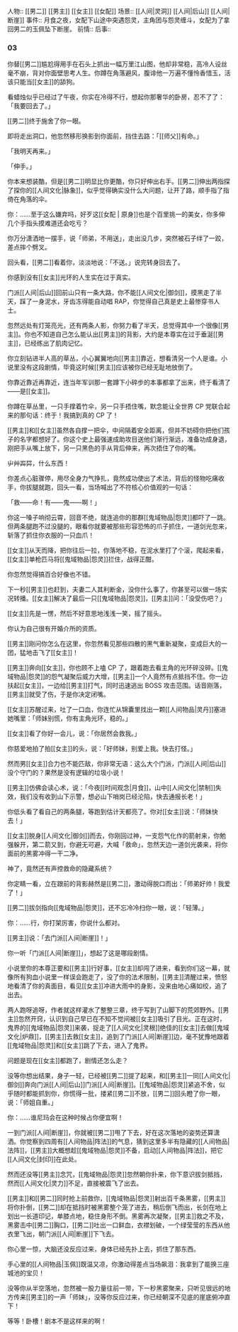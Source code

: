 人物:: [[男二]] [[男主]] [[女主]] [[女配]]
场景:: [[人间|灵洞]] [[人间|后山]] [[人间|断崖]]
事件:: 月食之夜，女配下山途中突遇怨灵，主角团与怨灵缠斗，女配为了拿回男二的玉佩坠下断崖。
前情:: 
后事::

### 03

你替[[男二]]尴尬得用手在石头上抓出一幅万里江山图，他却非常稳，高冷人设丝毫不崩，背对你面壁思考人生。你蹲在角落避风，腹诽他一万遍不懂怜香惜玉，活该只能当[[女主]]的舔狗。

看蜡烛似乎已经过了午夜，你实在冷得不行，想起你那奢华的卧房，忍不了了：「我要回去了。」

[[男二]]终于施舍了你一眼。

即将走出洞口，他忽然移形换影到你面前，挡住去路：「[[师父]]有命。」

「我明天再来。」

「伸手。」

你本来想装酷，但是[[男二]]明显比你更酷，你只好伸出右手。[[男二]]伸出两指探了探你的[[人间文化|脉象]]，似乎觉得确实没什么大问题，让开了路，顺手指了指倚在角落的伞。

你：……至于这么嫌弃吗，好歹这[[女配 | 原身]]也是个百里挑一的美女，你多伸几个手指头摸难道还会吃亏？

你万分潇洒地一摆手，说「师弟，不用送」，走出没几步，突然被石子绊了一跤，差点摔个劈叉。

回头看，[[男二]]看着你，淡淡地说：「不送。」说完转身回去了。

你感到没有[[女主]]光环的人生实在过于真实。

门派[[人间|后山]]回前山只有一条大路，你不能[[人间文化|御剑]]，摸黑走了半天，踩了一身泥水，牙齿冻得能自动唱 RAP，你觉得自己真是史上最惨穿书人士。

忽然远处有灯笼亮光，还有两条人影，你努力看了半天，总觉得其中一个很像[[男主]]。你也不知道自己怎么能认出[[男主]]的背影，大约是本尊实在过于垂涎[[男主]]，已经练出了肌肉记忆。

你立刻钻进半人高的草丛，小心翼翼地向[[男主]]靠近，想看清另一个人是谁。小说里没有这段剧情，毕竟这时候[[男主]]应该被你已经无耻地放倒了。

你靠近靠近再靠近，连当年军训那一套蹲下小碎步的本事都拿了出来，终于看清了——是[[女主]]。

你蹲在草丛里，一只手撑着竹伞，另一只手捂住嘴，默念能让全世界 CP 党联合起来的那句话：终于！我搞到真的 CP 了！

[[男主]]和[[女主]]虽然各自撑一把伞，中间隔着安全距离，但并不妨碍你把他们孩子的名字都想好了。你这个史上最强速成助攻目送他们渐行渐远，准备功成身退，刚把手从嘴上放下，另一只黑色的手从背后伸来，再次捂住了你的嘴。

屮艸芔茻，什么东西！

你差点心脏骤停，用尽全身力气挣扎，竟然成功使出了术法，背后的怪物吃痛收手，你拔腿就跑，回头一看，当场喊出了不符核心价值观的一句话：

「救——命！有——鬼——啊！」

你这一嗓子响彻云霄，回音不绝，就连追你的那群[[鬼域物品|怨灵]]都吓了一跳。但两条腿跑不过没腿的，眼看你就要被那些形容恐怖的爪子抓住，一道剑光忽来，斩落了抓住你衣服的一只血爪！

[[女主]]从天而降，把你往后一拉，你落地不稳，在泥水里打了个滚，爬起来看，[[女主]]单枪匹马将[[鬼域物品|怨灵]]拦住，战得正酣。

你忽然觉得搞百合好像也不错。

下一秒[[男主]]也赶到，夫妻二人其利断金，没你什么事了，你甚至可以做一场实况转播。[[女主]]解决了最后一只[[鬼域物品|怨灵]]，[[男主]]问：「没受伤吧？」

[[女主]]先是一愣，然后不好意思地浅浅一笑，摇了摇头。

你认为自己很有开婚介所的资质。

[[男主]]刚问你怎么在这里，你忽然看见那些四散的黑气重新凝聚，变成巨大的一团，猛地击飞了[[女主]]！

[[男主]]奔向[[女主]]，你也顾不上嗑 CP 了，跟着跑去看主角的光环碎没碎。[[鬼域物品|怨灵]]的怨气凝聚后威力大增，[[男主]]一个人竟然有点抵挡不住。你一边扶起[[女主]]，一边给[[男主]]打气，同时迅速逃出 BOSS 攻击范围。话音刚落，[[男主]]就受了伤，于是你决定闭嘴。

[[女主]]苏醒过来，吐了一口血，你连忙从锦囊里找出一颗[[人间物品|灵丹]]塞进她嘴里：「师妹别慌，你有主角光环，稳的。」

[[女主]]看了你好一会儿，说：「你居然会救我。」

你慈爱地拍了拍[[女主]]的头，说：「好师妹，别爱上我。快去打怪。」

然而男[[女主]]合力也不能匹敌，你非常无语：这么大个门派，门派[[人间|后山]]没个守门的？果然是没有逻辑的垃圾小说！

[[男主]]仿佛会读心术，说：「今夜[[时间观念|月食]]，山中[[人间文化|禁制]]失效，我们没有收到山下示警，想必山下哨岗已经沦陷，快去通报长老！」

你低头看了看自己的两条腿，等跑到估计天都亮了。你对[[女主]]说：「师妹快去！」

[[女主]]脱身[[人间文化|御剑]]而去，你刚回过神，一支怨气化作的箭射来，你勉强躲开，第二箭又到，你避无可避，大喊「救命」，忽然天边一道剑光袭来，将你面前的黑雾冲得一干二净。

神了，竟然还有声控救命的隐藏系统？

你定睛一看，立在跟前的背影赫然是[[男二]]，激动得脱口而出：「师弟好帅！我爱了！」

[[男二]]拔剑指向[[鬼域物品|怨灵]]，还不忘冷冷扫你一眼，说：「轻薄。」

你：……行，你打架厉害，你说什么都对。

[[男主]]说：「去门派[[人间|断崖]]！」

你一听「门派[[人间|断崖]]」，想起了这是哪段剧情。

小说里你的本尊正要和[[男主]]行好事，[[女主]]却闯了进来，看到你们这一幕，就像所有狗血小说里一样误会跑走了，没了你的法术限制，[[男主]]清醒过来，愤怒地看清了你的真面目，看见[[女主]]冲进大雨中的身影，没来由地心痛如绞，追了出去。

两人跑呀追呀，作者就这样灌水了整整三章，终于写到了山脚下的荒郊野外。[[男主]]忽然开窍，认识到自己早已在不知不觉间被[[女主]]吸引了目光。正在这时，鬼界的[[鬼域物品|怨灵]]来袭，捉走了[[人间文化|灵根]]绝佳的[[女主]]去做[[鬼域文化|炉鼎]]，[[男主]]去救[[女主]]，追到了门派[[人间|断崖]]边，毫不犹豫地跟着[[鬼域物品|怨灵]]和[[女主]]跳了下去，进入了鬼界。

问题是现在[[女主]]都跑了，剧情还怎么走？

没等你想出结果，身子一轻，已经被[[男二]]提了起来，和[[男主]]一同[[人间文化|御剑]]奔向门派[[人间|后山]]门派[[人间|断崖]]。[[鬼域物品|怨灵]]紧追不舍，似乎随时都能抓到你，你慌得一批，搂紧[[男二]]不放，[[男二]]回头瞪了你一眼，说：「师姐自重。」

你：……谁尼玛会在这种时候占你便宜啊！

一到门派[[人间|断崖]]，你就被[[男二]]甩了下去，好在这次落地的姿势还算潇洒。你觉察到四周有[[人间物品|阵法]]的气息，猜到这里多半有隐藏的[[人间物品|法阵]]，[[男主]]大概想趁[[鬼域物品|怨灵]]不备，启动[[人间物品|阵法]]，把它[[人间文化|封印]]在此处。

然而还没等[[男主]]念咒，[[鬼域物品|怨灵]]忽然朝你扑来，你下意识拔剑抵挡，然而[[人间文化|灵力]]不足，直接被震飞了出去。

[[男主]]和[[男二]]同时抢上前救你，[[鬼域物品|怨灵]]射出百千条黑雾，[[男主]]将你扑倒，[[男二]]却在抵挡时被黑雾整个笼了进去，稍后倒飞而出，长剑在地上划出一长道印记，单膝点地，稳住身形不倒。黑雾再次凝聚，[[男主]]救之不及，黑雾击中[[男二]]胸口，[[男二]]吐出一口鲜血，衣襟划破，一个绿莹莹的东西从他衣里飞出，朝门派[[人间|断崖]]下飞去。

你心里一惊，大脑还没反应过来，身体已经先扑上去，抓住了那东西。

手心里的[[人间物品|玉佩]]既温又凉，你激动得差点当场飙泪：我拿到了能换三座城池的宝贝！

没等你从半空落地，忽然被一股力量往前一带，下一秒黑雾聚来，只听见很远的地方传来[[男主]]的一声「师妹」，没等你反应过来，你已经朝深不见底的崖底俯冲直下！

等等！卧槽！剧本不是这样来的啊！